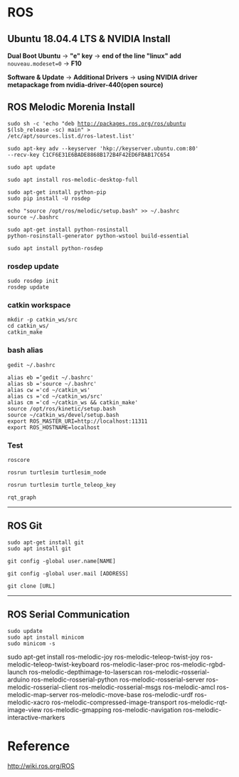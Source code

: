 # ROS

## Ubuntu 18.04.4 LTS & NVIDIA Install

**Dual Boot Ubuntu** -> **"e" key** -> **end of the line "linux" add** <code>nouveau.modeset=0</code> -> **F10**

**Software & Update** -> **Additional Drivers** -> **using NVIDIA driver metapackage from nvidia-driver-440(open source)**

## ROS Melodic Morenia Install

<code>sudo sh -c 'echo "deb http://packages.ros.org/ros/ubuntu $(lsb_release -sc) main" > /etc/apt/sources.list.d/ros-latest.list'</code>

<code>sudo apt-key adv --keyserver 'hkp://keyserver.ubuntu.com:80' --recv-key C1CF6E31E6BADE8868B172B4F42ED6FBAB17C654</code>

<code>sudo apt update</code>

<code>sudo apt install ros-melodic-desktop-full</code>

<pre><code>sudo apt-get install python-pip
sudo pip install -U rosdep</code></pre>

<pre><code>echo "source /opt/ros/melodic/setup.bash" >> ~/.bashrc
source ~/.bashrc</code></pre>

<code>sudo apt-get install python-rosinstall python-rosinstall-generator python-wstool build-essential</code>

<code>sudo apt install python-rosdep</code>
### rosdep update
<pre><code>sudo rosdep init
rosdep update</code></pre>
### catkin workspace
<pre><code>mkdir -p catkin_ws/src
cd catkin_ws/
catkin_make</code></pre>
### bash alias 
<pre><code>gedit ~/.bashrc

alias eb =‘gedit ~/.bashrc'
alias sb ='source ~/.bashrc'
alias cw ='cd ~/catkin_ws'
alias cs ='cd ~/catkin_ws/src'
alias cm ='cd ~/catkin_ws && catkin_make'
source /opt/ros/kinetic/setup.bash
source ~/catkin_ws/devel/setup.bash
export ROS_MASTER_URI=http://localhost:11311
export ROS_HOSTNAME=localhost
</code></pre>
### Test
<code>roscore</code>

<code>rosrun turtlesim turtlesim_node</code>

<code>rosrun turtlesim turtle_teleop_key</code>

<code>rqt_graph </code>

<hr/>

## ROS Git
<pre><code>sudo apt-get install git
sudo apt install git</code></pre>

<code>git config -global user.name[NAME]</code>

<code>git config -global user.mail [ADDRESS]</code>

<code>git clone [URL]</code>

<hr/>

## ROS Serial Communication
<pre><code>sudo update
sudo apt install minicom
sudo minicom -s</code></pre>

sudo apt-get install ros-melodic-joy 
ros-melodic-teleop-twist-joy 
ros-melodic-teleop-twist-keyboard 
ros-melodic-laser-proc 
ros-melodic-rgbd-launch 
ros-melodic-depthimage-to-laserscan 
ros-melodic-rosserial-arduino 
ros-melodic-rosserial-python 
ros-melodic-rosserial-server 
ros-melodic-rosserial-client 
ros-melodic-rosserial-msgs 
ros-melodic-amcl 
ros-melodic-map-server 
ros-melodic-move-base 
ros-melodic-urdf 
ros-melodic-xacro 
ros-melodic-compressed-image-transport 
ros-melodic-rqt-image-view 
ros-melodic-gmapping 
ros-melodic-navigation 
ros-melodic-interactive-markers



# Reference
http://wiki.ros.org/ROS
